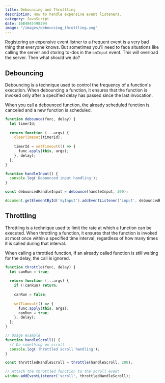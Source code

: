 ```yaml
---
title: Debouncing and Throttling
description: How to handle expensive event listeners.
category: JavaScript
date: 1684845498394
image: "/images/debouncing_throttling.png"
---
```


Registering an expensive event listner to a frequent event is a very bad thing that everyone knows. But sometimes you'll need to face situations like calling the server and storing to-dos in the `onInput` event. This will overload the server. Then what should we do?

## Debouncing

Debouncing is a technique used to control the frequency of a function's execution. When debouncing a function, it ensures that the function is invoked only after a specified delay has passed since the last invocation.

When you call a debounced function, the already scheduled function is canceled and a new function is scheduled.

```js
function debounce(func, delay) {
  let timerId;
  
  return function (...args) {
    clearTimeout(timerId);
    
    timerId = setTimeout(() => {
      func.apply(this, args);
    }, delay);
  };
}

function handleInput() {
  console.log('Debounced input handling');
}

const debouncedHandleInput = debounce(handleInput, 300);

document.getElementById('myInput').addEventListener('input', debouncedHandleInput);
```

## Throttling

Throttling is a technique used to limit the rate at which a function can be executed. When throttling a function, it ensures that the function is invoked at most once within a specified time interval, regardless of how many times it is called during that interval.

When calling a throttled function, if an already called function is still waiting for the delay, the call is ignored.

```js
function throttle(func, delay) {
  let canRun = true;
  
  return function (...args) {
    if (!canRun) return;
    
    canRun = false;
    
    setTimeout(() => {
      func.apply(this, args);
      canRun = true;
    }, delay);
  };
}

// Usage example
function handleScroll() {
  // Do something on scroll
  console.log('Throttled scroll handling');
}

const throttledHandleScroll = throttle(handleScroll, 200);

// Attach the throttled function to the scroll event
window.addEventListener('scroll', throttledHandleScroll);
```